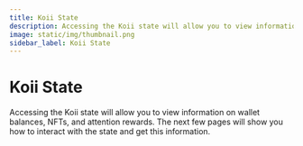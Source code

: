 ```yaml
---
title: Koii State
description: Accessing the Koii state will allow you to view information on wallet balances, NFTs, and attention rewards. The next few pages will show you how to interact with the state and get this information.
image: static/img/thumbnail.png
sidebar_label: Koii State
---
```


# Koii State

Accessing the Koii state will allow you to view information on wallet balances, NFTs, and attention rewards. The next few pages will show you how to interact with the state and get this information.
